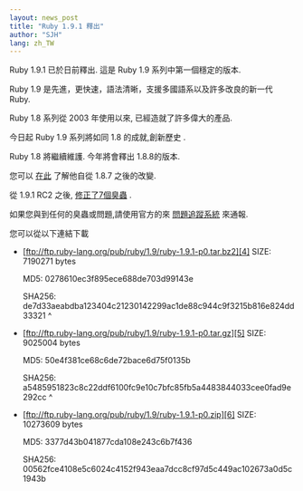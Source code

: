 ```yaml
---
layout: news_post
title: "Ruby 1.9.1 釋出"
author: "SJH"
lang: zh_TW
---
```


Ruby 1.9.1 已於日前釋出. 這是 Ruby 1.9 系列中第一個穩定的版本.

Ruby 1.9 是先進，更快速，語法清晰，支援多國語系以及許多改良的新一代 Ruby.

Ruby 1.8 系列從 2003 年使用以來, 已經造就了許多偉大的產品.

今日起 Ruby 1.9 系列將如同 1.8 的成就,創新歷史 .

Ruby 1.8 將繼續維護. 今年將會釋出 1.8.8的版本.

您可以 [在此][1] 了解他自從 1.8.7 之後的改變.

從 1.9.1 RC2 之後, [修正了7個臭蟲][2] .

如果您與到任何的臭蟲或問題,請使用官方的來 [問題追蹤系統][3] 來通報.

您可以從以下連結下載

* [ftp://ftp.ruby-lang.org/pub/ruby/1.9/ruby-1.9.1-p0.tar.bz2][4]
  SIZE: 7190271 bytes

  MD5: 0278610ec3f895ece688de703d99143e

  SHA256:
  de7d33aeabdba123404c21230142299ac1de88c944c9f3215b816e824dd33321
^

* [ftp://ftp.ruby-lang.org/pub/ruby/1.9/ruby-1.9.1-p0.tar.gz][5]
  SIZE: 9025004 bytes

  MD5: 50e4f381ce68c6de72bace6d75f0135b

  SHA256:
  a5485951823c8c22ddf6100fc9e10c7bfc85fb5a4483844033cee0fad9e292cc
^

* [ftp://ftp.ruby-lang.org/pub/ruby/1.9/ruby-1.9.1-p0.zip][6]
  SIZE: 10273609 bytes

  MD5: 3377d43b041877cda108e243c6b7f436

  SHA256:
  00562fce4108e5c6024c4152f943eaa7dcc8cf97d5c449ac102673a0d5c1943b



[1]: http://svn.ruby-lang.org/repos/ruby/tags/v1_9_1_0/NEWS
[2]: http://redmine.ruby-lang.org/projects/ruby-19/issues?query_id=11
[3]: http://redmine.ruby-lang.org
[4]: ftp://ftp.ruby-lang.org/pub/ruby/1.9/ruby-1.9.1-p0.tar.bz2
[5]: ftp://ftp.ruby-lang.org/pub/ruby/1.9/ruby-1.9.1-p0.tar.gz
[6]: ftp://ftp.ruby-lang.org/pub/ruby/1.9/ruby-1.9.1-p0.zip
